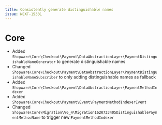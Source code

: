```yaml
---
title: Consistently generate distinguishable names
issue: NEXT-15331
---
```

# Core
* Added `Shopware\Core\Checkout\Payment\DataAbstractionLayer\PaymentDistinguishableNameGenerator` to generate distinguishable names
* Changed `Shopware\Core\Checkout\Payment\DataAbstractionLayer\PaymentDistinguishableNameSubscriber` to only adding distinguishable names as fallback
* Added `Shopware\Core\Checkout\Payment\DataAbstractionLayer\PaymentMethodIndexer`
* Added `Shopware\Core\Checkout\Payment\Event\PaymentMethodIndexerEvent`
* Changed `Shopware\Core\Migration\V6_4\Migration1620733405DistinguishablePaymentMethodName` to trigger new `PaymentMethodIndexer`
